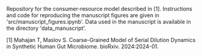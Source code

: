 Repository for the consumer-resource model described in [1]. 
Instructions and code for reproducing the manuscript figures are given in 'src/manuscript_figures.ipynb'. 
Data used in the manuscript is available in the directory 'data_manuscript'.

[1] Mahajan T, Maslov S. Coarse-Grained Model of Serial Dilution Dynamics in Synthetic Human Gut Microbiome. bioRxiv. 2024:2024-01.
